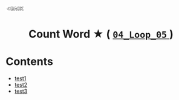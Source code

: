 <p align="left">
  <a href="../README.md">
    <img src="../../Z99-OTHERS/00-common/00-back.png" style="width:10%">
  </a>
</p>

<div align="center">
  <h1>
    Count Word ★ (
      <a href="https://drive.google.com/file/d/130yj5AwIA6seHeFRHLKiJdOnV5j98Lc_/view?usp=drive_link">
        <code>04_Loop_05</code>
      </a>
    )
  </h1>
</div>

# Contents

-   [test1]()
-   [test2]()
-   [test3]()
